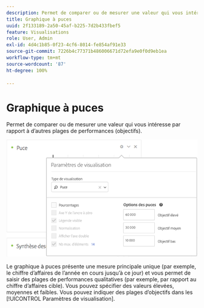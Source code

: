 ```yaml
---
description: Permet de comparer ou de mesurer une valeur qui vous intéresse par rapport à d’autres plages de performances (objectifs).
title: Graphique à puces
uuid: 2f133189-2a50-45af-b225-7d2b433fbef5
feature: Visualisations
role: User, Admin
exl-id: 4d4c1b85-0f23-4cf6-8014-fe854af91e33
source-git-commit: 7226b4c77371b486006671d72efa9e0f0d9eb1ea
workflow-type: tm+mt
source-wordcount: '87'
ht-degree: 100%

---
```


# Graphique à puces

Permet de comparer ou de mesurer une valeur qui vous intéresse par rapport à d’autres plages de performances (objectifs).

![](assets/bullet-image.png)

Le graphique à puces présente une mesure principale unique (par exemple, le chiffre d’affaires de l’année en cours jusqu’à ce jour) et vous permet de saisir des plages de performances qualitatives (par exemple, par rapport au chiffre d’affaires cible). Vous pouvez spécifier des valeurs élevées, moyennes et faibles. Vous pouvez indiquer des plages d’objectifs dans les [!UICONTROL Paramètres de visualisation].
